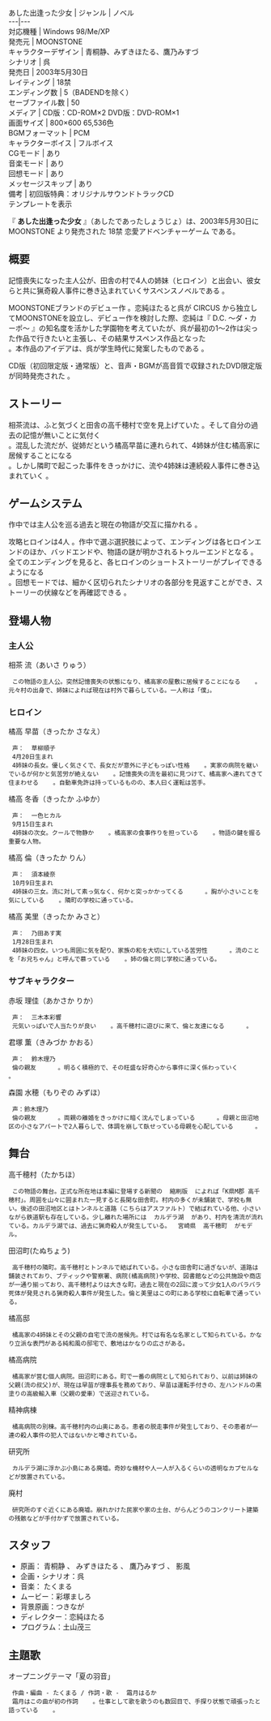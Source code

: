 あした出逢った少女  |  ジャンル  |  ノベル       
---|---  
対応機種  |  Windows 98/Me/XP     
発売元  |  MOONSTONE     
キャラクターデザイン  |  青桐静、みずきほたる、鷹乃みすづ     
シナリオ  |  呉     
発売日  |  2003年5月30日     
レイティング  |  18禁     
エンディング数  |  5（BADENDを除く）     
セーブファイル数  |  50     
メディア  |  CD版：CD-ROM×2  DVD版：DVD-ROM×1       
画面サイズ  |  800×600 65,536色     
BGMフォーマット  |  PCM     
キャラクターボイス  |  フルボイス     
CGモード  |  あり     
音楽モード  |  あり     
回想モード  |  あり     
メッセージスキップ  |  あり     
備考  |  初回版特典：オリジナルサウンドトラックCD     
テンプレートを表示  
  
『 **あした出逢った少女** 』（あしたであったしょうじょ）は、2003年5月30日に  MOONSTONE  より発売された  18禁
恋愛アドベンチャーゲーム  である。

##  概要  

記憶喪失になった主人公が、田舎の村で4人の姉妹（ヒロイン）と出会い、彼女らと共に猟奇殺人事件に巻き込まれていくサスペンスノベルである    。

MOONSTONEブランドのデビュー作      。恋純ほたると呉が  CIRCUS
から独立してMOONSTONEを設立し、デビュー作を検討した際、恋純は『  D.C. 〜ダ・カーポ〜
』の知名度を活かした学園物を考えていたが、呉が最初の1～2作は尖った作品で行きたいと主張し、その結果サスペンス作品となった    
。本作品のアイデアは、呉が学生時代に発案したものである    。

CD版（初回限定版・通常版）と、音声・BGMが高音質で収録されたDVD限定版が同時発売された    。

##  ストーリー  

相茶流は、ふと気づくと田舎の高千穂村で空を見上げていた    。そして自分の過去の記憶が無いことに気付く  
。混乱した流だが、従姉だという橘高早苗に連れられて、4姉妹が住む橘高家に居候することになる  
。しかし隣町で起こった事件をきっかけに、流や4姉妹は連続殺人事件に巻き込まれていく    。

##  ゲームシステム  

作中では主人公を巡る過去と現在の物語が交互に描かれる    。

攻略ヒロインは4人    。作中で選ぶ選択肢によって、エンディングは各ヒロインエンドのほか、バッドエンドや、物語の謎が明かされるトゥルーエンドとなる
  。全てのエンディングを見ると、各ヒロインのショートストーリーがプレイできるようになる  
。回想モードでは、細かく区切られたシナリオの各部分を見返すことができ、ストーリーの伏線などを再確認できる    。

##  登場人物  

###  主人公  

相茶 流（あいさ りゅう）

     この物語の主人公。突然記憶喪失の状態になり、橘高家の屋敷に居候することになる    。元々村の出身で、姉妹によれば現在は村外で暮らしている。一人称は「僕」。 

###  ヒロイン  

橘高 早苗（きったか さなえ）

     声：  草柳順子 
     4月20日生まれ   
     4姉妹の長女。優しく気さくで、長女だが意外に子どもっぽい性格    。実家の病院を継いでいるが何かと気苦労が絶えない    。記憶喪失の流を最初に見つけて、橘高家へ連れてきて住まわせる    。自動車免許は持っているものの、本人曰く運転は苦手。 
橘高 冬香（きったか ふゆか）

     声：  一色ヒカル 
     9月15日生まれ   
     4姉妹の次女。クールで物静か    。橘高家の食事作りを担っている    。物語の鍵を握る重要な人物。 
橘高 倫（きったか りん）

     声：  須本綾奈 
     10月9日生まれ   
     4姉妹の三女。流に対して素っ気なく、何かと突っかかってくる      。胸が小さいことを気にしている    。隣町の学校に通っている。 
橘高 美里（きったか みさと）

     声：  乃田あす実 
     1月28日生まれ   
     4姉妹の四女。いつも周囲に気を配り、家族の和を大切にしている苦労性      。流のことを「お兄ちゃん」と呼んで慕っている    。姉の倫と同じ学校に通っている。 

###  サブキャラクター  

赤坂 理佳（あかさか りか）

     声：  三木本彩響 
     元気いっぱいで人当たりが良い    。高千穂村に遊びに来て、倫と友達になる      。 
君塚 薫（きみづか かおる）

     声：  鈴木理乃 
     倫の親友      。明るく積極的で、その旺盛な好奇心から事件に深く係わっていく      。 
森園 水穂（もりぞの みずほ）

     声：鈴木理乃 
     倫の親友      。両親の離婚をきっかけに暗く沈んでしまっている      。母親と田沼地区の小さなアパートで2人暮らしで、体調を崩して臥せっている母親を心配している      。 

##  舞台  

高千穂村（たかちほ）

     この物語の舞台。正式な所在地は本編に登場する新聞の  縮刷版  によれば「K県M郡 高千穂村」。周囲を山々に囲まれた一見すると長閑な田舎町。村内の多くが未舗装で、学校も無い。後述の田沼地区とはトンネルと道路（こちらはアスファルト）で結ばれている他、小さいながら鉄道駅も存在している。少し離れた場所には  カルデラ湖  があり、村内を清流が流れている。カルデラ湖では、過去に猟奇殺人が発生している。  宮崎県  高千穂町  がモデル。 
田沼町(たぬちょう)

     高千穂村の隣町。高千穂村とトンネルで結ばれている。小さな田舎町に過ぎないが、道路は舗装されており、ブティックや警察署、病院(橘高病院)や学校、図書館などの公共施設や商店が一通り揃っており、高千穂村よりは大きな町。過去と現在の2回に渡って少女1人のバラバラ死体が発見される猟奇殺人事件が発生した。倫と美里はこの町にある学校に自転車で通っている。 
橘高邸

     橘高家の4姉妹とその父親の自宅で流の居候先。村では有名な名家として知られている。かなり立派な表門がある純和風の邸宅で、敷地はかなりの広さがある。 
橘高病院

     橘高家が営む個人病院。田沼町にある。町で一番の病院として知られており、以前は姉妹の父親(流の叔父)が、現在は早苗が理事長を務めており、早苗は運転手付きの、左ハンドルの黒塗りの高級輸入車（父親の愛車）で送迎されている。 
精神病棟

     橘高病院の別棟。高千穂村内の山奥にある。患者の脱走事件が発生しており、その患者が一連の殺人事件の犯人ではないかと噂されている。 
研究所

     カルデラ湖に浮かぶ小島にある廃墟。奇妙な機材や人一人が入るくらいの透明なカプセルなどが放置されている。 
廃村

     研究所のすぐ近くにある廃墟。崩れかけた民家や家の土台、がらんどうのコンクリート建築の残骸などが手付かずで放置されている。 

##  スタッフ  

  * 原画：  青桐静  、  みずきほたる  、  鷹乃みすづ  、  影風 
  * 企画・シナリオ：呉 
  * 音楽：  たくまる 
  * ムービー：彩塚ましろ 
  * 背景原画：つきなが 
  * ディレクター：恋純ほたる 
  * プログラム：土山茂三 

##  主題歌  

オープニングテーマ「夏の羽音」

     作曲・編曲 - たくまる / 作詞・歌 -  霜月はるか 
     霜月はこの曲が初の作詞    。仕事として歌を歌うのも数回目で、手探り状態で頑張ったと語っている    。 

